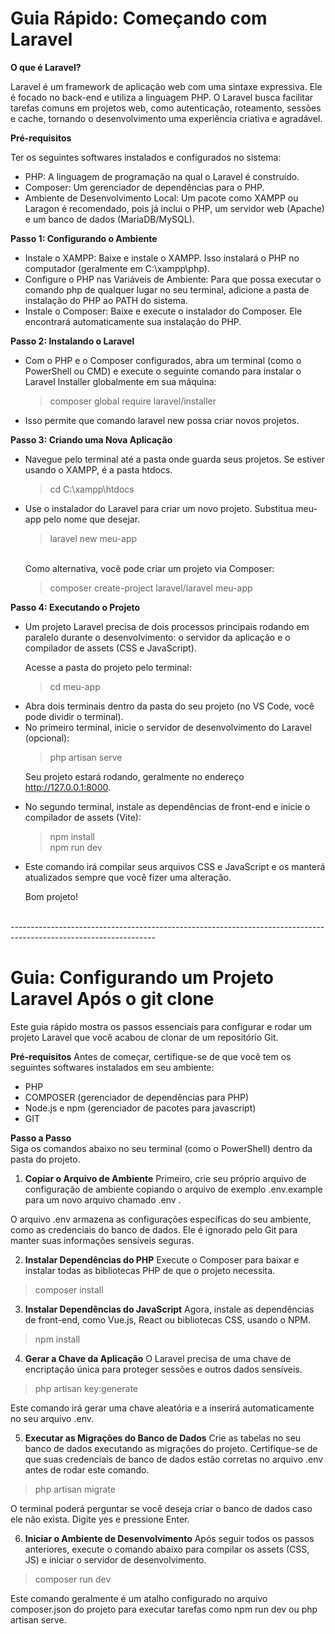 # Guia Rápido: Começando com Laravel

**O que é Laravel?**
<p>Laravel é um framework de aplicação web com uma sintaxe expressiva. Ele é focado no back-end e utiliza a linguagem PHP. O Laravel busca facilitar tarefas comuns em projetos web, como autenticação, roteamento, sessões e cache, tornando o desenvolvimento uma experiência criativa e agradável.</p>

**Pré-requisitos**
<p>Ter os seguintes softwares instalados e configurados no sistema:</p>
<ul>
<li>PHP: A linguagem de programação na qual o Laravel é construído.

<li>Composer: Um gerenciador de dependências para o PHP.

<li>Ambiente de Desenvolvimento Local: Um pacote como XAMPP ou Laragon é recomendado, pois já inclui o PHP, um servidor web (Apache) e um banco de dados (MariaDB/MySQL).
</li>
</ul>

**Passo 1: Configurando o Ambiente**
<ul>
<li>Instale o XAMPP: Baixe e instale o XAMPP. Isso instalará o PHP no computador (geralmente em C:\xampp\php).

<li>Configure o PHP nas Variáveis de Ambiente: Para que possa executar o comando php de qualquer lugar no seu terminal, adicione a pasta de instalação do PHP ao PATH do sistema.

<li>Instale o Composer: Baixe e execute o instalador do Composer. Ele encontrará automaticamente sua instalação do PHP.
</li>
</ul>

**Passo 2: Instalando o Laravel**
<ul>
<li>Com o PHP e o Composer configurados, abra um terminal (como o PowerShell ou CMD) e execute o seguinte comando para instalar o Laravel Installer globalmente em sua máquina:

> composer global require laravel/installer

<li>Isso permite que comando laravel new possa criar novos projetos.
</ul>

**Passo 3: Criando uma Nova Aplicação**
<ul>
<li>Navegue pelo terminal até a pasta onde guarda seus projetos. Se estiver usando o XAMPP, é a pasta htdocs.

> cd C:\xampp\htdocs

<li>Use o instalador do Laravel para criar um novo projeto. Substitua meu-app pelo nome que desejar.

> laravel new meu-app

<br>
Como alternativa, você pode criar um projeto via Composer:

> composer create-project laravel/laravel meu-app
</li>
</ul>

**Passo 4: Executando o Projeto**
<ul>
<li>Um projeto Laravel precisa de dois processos principais rodando em paralelo durante o desenvolvimento: o servidor da aplicação e o compilador de assets (CSS e JavaScript).

Acesse a pasta do projeto pelo terminal:

> cd meu-app

<li>Abra dois terminais dentro da pasta do seu projeto (no VS Code, você pode dividir o terminal).

<li>No primeiro terminal, inicie o servidor de desenvolvimento do Laravel (opcional): 

> php artisan serve

Seu projeto estará rodando, geralmente no endereço http://127.0.0.1:8000.

<li>No segundo terminal, instale as dependências de front-end e inicie o compilador de assets (Vite):

> npm install <br>
> npm run dev

<li>Este comando irá compilar seus arquivos CSS e JavaScript e os manterá atualizados sempre que você fizer uma alteração.

Bom projeto!

</li>
</ul>

<br>
------------------------------------------------------------------------------------------------------------------

# Guia: Configurando um Projeto Laravel Após o git clone

Este guia rápido mostra os passos essenciais para configurar e rodar um projeto Laravel que você acabou de clonar de um repositório Git.

**Pré-requisitos**
Antes de começar, certifique-se de que você tem os seguintes softwares instalados em seu ambiente:

<ul>
<li>PHP</li>
<li>COMPOSER (gerenciador de dependências para PHP)</li>
<li>Node.js e npm (gerenciador de pacotes para javascript)
<li>GIT</li>
</ul>

**Passo a Passo**<br>
Siga os comandos abaixo no seu terminal (como o PowerShell) dentro da pasta do projeto.

1. **Copiar o Arquivo de Ambiente**
Primeiro, crie seu próprio arquivo de configuração de ambiente copiando o arquivo de exemplo .env.example para um novo arquivo chamado .env .

O arquivo .env armazena as configurações específicas do seu ambiente, como as credenciais do banco de dados. Ele é ignorado pelo Git para manter suas informações sensíveis seguras.

2. **Instalar Dependências do PHP**
Execute o Composer para baixar e instalar todas as bibliotecas PHP de que o projeto necessita.

> composer install

3. **Instalar Dependências do JavaScript**
Agora, instale as dependências de front-end, como Vue.js, React ou bibliotecas CSS, usando o NPM.

> npm install

4. **Gerar a Chave da Aplicação**
O Laravel precisa de uma chave de encriptação única para proteger sessões e outros dados sensíveis.

> php artisan key:generate

Este comando irá gerar uma chave aleatória e a inserirá automaticamente no seu arquivo .env.

5. **Executar as Migrações do Banco de Dados**
Crie as tabelas no seu banco de dados executando as migrações do projeto. Certifique-se de que suas credenciais de banco de dados estão corretas no arquivo .env antes de rodar este comando.

> php artisan migrate

O terminal poderá perguntar se você deseja criar o banco de dados caso ele não exista. Digite yes e pressione Enter.

6. **Iniciar o Ambiente de Desenvolvimento**
Após seguir todos os passos anteriores, execute o comando abaixo para compilar os assets (CSS, JS) e iniciar o servidor de desenvolvimento.

>composer run dev

Este comando geralmente é um atalho configurado no arquivo composer.json do projeto para executar tarefas como npm run dev ou php artisan serve.